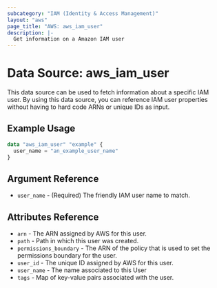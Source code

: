 ```yaml
---
subcategory: "IAM (Identity & Access Management)"
layout: "aws"
page_title: "AWS: aws_iam_user"
description: |-
  Get information on a Amazon IAM user
---
```


# Data Source: aws_iam_user

This data source can be used to fetch information about a specific
IAM user. By using this data source, you can reference IAM user
properties without having to hard code ARNs or unique IDs as input.

## Example Usage

```terraform
data "aws_iam_user" "example" {
  user_name = "an_example_user_name"
}
```

## Argument Reference

* `user_name` - (Required) The friendly IAM user name to match.

## Attributes Reference

* `arn` - The ARN assigned by AWS for this user.
* `path` - Path in which this user was created.
* `permissions_boundary` - The ARN of the policy that is used to set the permissions boundary for the user.
* `user_id` - The unique ID assigned by AWS for this user.
* `user_name` - The name associated to this User
* `tags` - Map of key-value pairs associated with the user.
